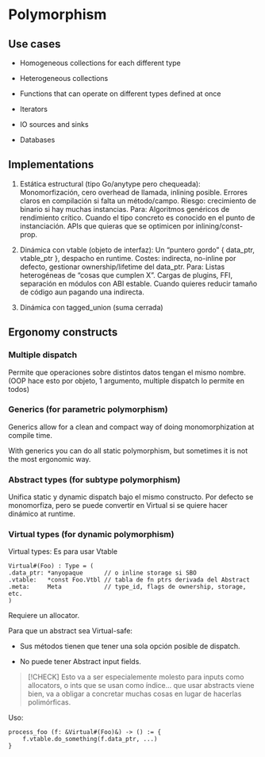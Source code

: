 # Polymorphism

## Use cases

- Homogeneous collections for each different type

- Heterogeneous collections

- Functions that can operate on different types defined at once

- Iterators

- IO sources and sinks
- Databases


## Implementations

1. Estática estructural (tipo Go/anytype pero chequeada):
	Monomorfización, cero overhead de llamada, inlining posible.
	Errores claros en compilación si falta un método/campo.
	Riesgo:
		crecimiento de binario si hay muchas instancias.
	Para:
		Algoritmos genéricos de rendimiento crítico.
		Cuando el tipo concreto es conocido en el punto de instanciación.
		APIs que quieras que se optimicen por inlining/const-prop.

2. Dinámica con vtable (objeto de interfaz):
	Un “puntero gordo” { data_ptr, vtable_ptr }, despacho en runtime.
	Costes:
		indirecta, no-inline por defecto, gestionar ownership/lifetime del data_ptr.
	Para:
		Listas heterogéneas de “cosas que cumplen X”.
		Cargas de plugins, FFI, separación en módulos con ABI estable.
		Cuando quieres reducir tamaño de código aun pagando una indirecta.

3. Dinámica con tagged_union (suma cerrada)

## Ergonomy constructs

### Multiple dispatch

Permite que operaciones sobre distintos datos tengan el mismo nombre.
(OOP hace esto por objeto, 1 argumento, multiple dispatch lo permite en todos)

### Generics (for parametric polymorphism)

Generics allow for a clean and compact way of doing monomorphization at compile
time.

With generics you can do all static polymorphism, but sometimes it is not the
most ergonomic way.

### Abstract types (for subtype polymorphism)

Unifica static y dynamic dispatch bajo el mismo constructo.
Por defecto se monomorfiza, pero se puede convertir en Virtual si se quiere
hacer dinámico at runtime.

### Virtual types (for dynamic polymorphism)

Virtual types: Es para usar Vtable

```
Virtual#(Foo) : Type = (
.data_ptr: *anyopaque      // o inline storage si SBO
.vtable:   *const Foo.Vtbl // tabla de fn ptrs derivada del Abstract
.meta:     Meta            // type_id, flags de ownership, storage, etc.
)
```

Requiere un allocator.

Para que un abstract sea Virtual-safe:

- Sus métodos tienen que tener una sola opción posible de dispatch.

- No puede tener Abstract input fields.

> [!CHECK]
> Esto va a ser especialemente molesto para inputs como allocators, o ints que
> se usan como índice... que usar abstracts viene bien, va a obligar a concretar
> muchas cosas en lugar de hacerlas polimórficas.

Uso:

```
process_foo (f: &Virtual#(Foo)&) -> () := {
    f.vtable.do_something(f.data_ptr, ...)
}
```

